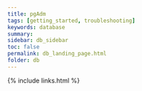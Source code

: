 ```yaml
---
title: pgAdm
tags: [getting_started, troubleshooting]
keywords: database
summary:
sidebar: db_sidebar
toc: false
permalink: db_landing_page.html
folder: db
---
```


{% include links.html %}
